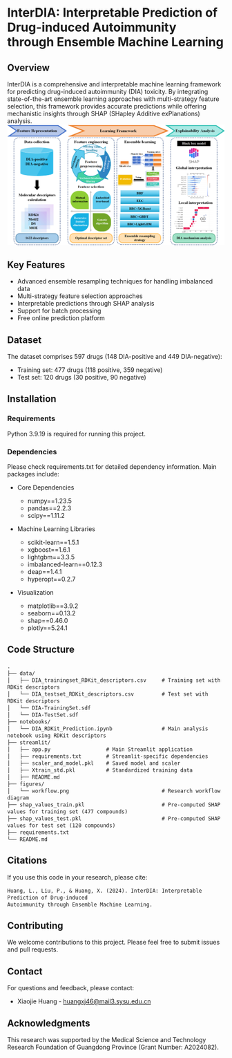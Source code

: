 # InterDIA: Interpretable Prediction of Drug-induced Autoimmunity through Ensemble Machine Learning

## Overview
InterDIA is a comprehensive and interpretable machine learning framework for predicting drug-induced autoimmunity (DIA) toxicity. By integrating state-of-the-art ensemble learning approaches with multi-strategy feature selection, this framework provides accurate predictions while offering mechanistic insights through SHAP (SHapley Additive exPlanations) analysis.
![Research Workflow](figures/workflow.png)
## Key Features
- Advanced ensemble resampling techniques for handling imbalanced data
- Multi-strategy feature selection approaches
- Interpretable predictions through SHAP analysis
- Support for batch processing
- Free online prediction platform

## Dataset
The dataset comprises 597 drugs (148 DIA-positive and 449 DIA-negative):
- Training set: 477 drugs (118 positive, 359 negative)
- Test set: 120 drugs (30 positive, 90 negative)

## Installation

### Requirements
Python 3.9.19 is required for running this project. 

### Dependencies
Please check requirements.txt for detailed dependency information. Main packages include:

- Core Dependencies
  - numpy==1.23.5
  - pandas==2.2.3
  - scipy==1.11.2

- Machine Learning Libraries
  - scikit-learn==1.5.1
  - xgboost==1.6.1
  - lightgbm==3.3.5
  - imbalanced-learn==0.12.3
  - deap==1.4.1
  - hyperopt==0.2.7

- Visualization
  - matplotlib==3.9.2
  - seaborn==0.13.2
  - shap==0.46.0
  - plotly==5.24.1

## Code Structure
```
.
├── data/
│   ├── DIA_trainingset_RDKit_descriptors.csv     # Training set with RDKit descriptors
│   └── DIA_testset_RDKit_descriptors.csv         # Test set with RDKit descriptors
│   └── DIA-TrainingSet.sdf       
│   └── DIA-TestSet.sdf      
├── notebooks/
│   └── DIA_RDKit_Prediction.ipynb                # Main analysis notebook using RDKit descriptors
├── streamlit/
│   ├── app.py                  # Main Streamlit application
│   ├── requirements.txt        # Streamlit-specific dependencies
│   ├── scaler_and_model.pkl    # Saved model and scaler
│   ├── Xtrain_std.pkl          # Standardized training data
│   ├── README.md
├── figures/
│   └── workflow.png                              # Research workflow diagram
├── shap_values_train.pkl                         # Pre-computed SHAP values for training set (477 compounds)
├── shap_values_test.pkl                          # Pre-computed SHAP values for test set (120 compounds)
├── requirements.txt
└── README.md
```

## Citations
If you use this code in your research, please cite:

```
Huang, L., Liu, P., & Huang, X. (2024). InterDIA: Interpretable Prediction of Drug-induced 
Autoimmunity through Ensemble Machine Learning. 
```

## Contributing
We welcome contributions to this project. Please feel free to submit issues and pull requests.

## Contact
For questions and feedback, please contact:
- Xiaojie Huang - huangxj46@mail3.sysu.edu.cn

## Acknowledgments
This research was supported by the Medical Science and Technology Research Foundation of Guangdong Province (Grant Number: A2024082).
